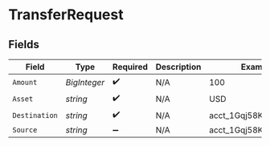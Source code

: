 # TransferRequest


## Fields

| Field                 | Type                  | Required              | Description           | Example               |
| --------------------- | --------------------- | --------------------- | --------------------- | --------------------- |
| `Amount`              | *BigInteger*          | :heavy_check_mark:    | N/A                   | 100                   |
| `Asset`               | *string*              | :heavy_check_mark:    | N/A                   | USD                   |
| `Destination`         | *string*              | :heavy_check_mark:    | N/A                   | acct_1Gqj58KZcSIg2N2q |
| `Source`              | *string*              | :heavy_minus_sign:    | N/A                   | acct_1Gqj58KZcSIg2N2q |